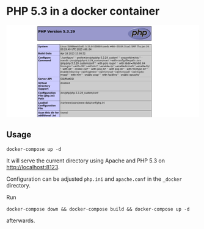 PHP 5.3 in a docker container
=============================

![phpinfo PHP 5.3](screenshot.png)

Usage
-----

    docker-compose up -d

It will serve the current directory using Apache and PHP 5.3 on <http://localhost:8123>.

Configuration can be adjusted `php.ini` and `apache.conf` in the `_docker` directory.

Run

    docker-compose down && docker-compose build && docker-compose up -d

afterwards.
